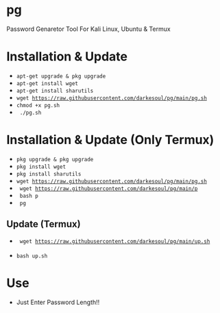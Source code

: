 # pg
Password Genaretor Tool For Kali Linux, Ubuntu &amp; Termux

# Installation & Update
- <code>apt-get upgrade & pkg upgrade</code><br>
- <code>apt-get install wget</code><br>
- <code>apt-get install sharutils</code><br>
- <code>wget https://raw.githubusercontent.com/darkesoul/pg/main/pg.sh</code><br>
- <code>chmod +x pg.sh</code><br>
- <code> ./pg.sh </code><br>

# Installation & Update (Only Termux)
- <code>pkg upgrade & pkg upgrade</code><br>
- <code>pkg install wget</code><br>
- <code>pkg install sharutils</code><br>
- <code>wget https://raw.githubusercontent.com/darkesoul/pg/main/pg.sh</code><br>
- <code> wget https://raw.githubusercontent.com/darkesoul/pg/main/p</code>
- <code> bash p </code>
- <code> pg </code><br>
## Update (Termux)
- <code> wget https://raw.githubusercontent.com/darkesoul/pg/main/up.sh </code><br>
- <code>bash up.sh </code>
   

# Use
- Just Enter Password Length!!
